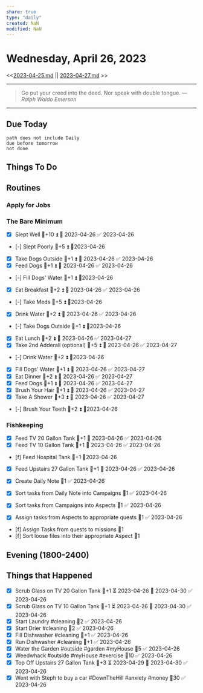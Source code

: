 ```yaml
---
share: true
type: "daily"
created: NaN 
modified: NaN
---
```

# Wednesday, April 26, 2023
<<[2023-04-25.md](./2023-04-25.md) || [2023-04-27.md](./2023-04-27.md) >>

---

> Go put your creed into the deed. Nor speak with double tongue.
> — <cite>Ralph Waldo Emerson</cite>

---
## Due Today
```tasks
path does not include Daily
due before tomorrow
not done
```

## Things To Do


























## Routines
### Apply for Jobs


### The Bare Minimum
- [x] Slept Well  🥄+10 ⏫ 📅 2023-04-26 ✅ 2023-04-26
- [-] Slept Poorly  🥄+5 ⏫  📆2023-04-26
- [x] Take Dogs Outside   🥄+1 ⏫ 📅 2023-04-26 ✅ 2023-04-26
- [x] Feed Dogs  🥄+1 ⏫ 📅 2023-04-26 ✅ 2023-04-26
- [-] Fill Dogs' Water  🥄+1 ⏫ 📆2023-04-26
- [x] Eat Breakfast  🥄+2 ⏫ 📅 2023-04-26 ✅ 2023-04-26
- [-] Take Meds   🥄+5 ⏫ 📆2023-04-26
- [x] Drink Water   🥄+2 ⏫ 📅 2023-04-26 ✅ 2023-04-26
- [-] Take Dogs Outside   🥄+1 ⏫ 📆2023-04-26
- [x] Eat Lunch  🥄+2 ⏫ 📅 2023-04-26 ✅ 2023-04-27
- [x] Take 2nd Adderall (optional)  🥄+5 ⏫ 📅 2023-04-26 ✅ 2023-04-27
- [-] Drink Water  🥄+2 ⏫ 📆2023-04-26
- [x] Fill Dogs' Water  🥄+1 ⏫ 📅 2023-04-26 ✅ 2023-04-27
- [x] Eat Dinner  🥄+2 ⏫ 📅 2023-04-26 ✅ 2023-04-27
- [x] Feed Dogs  🥄+1 ⏫ 📅 2023-04-26 ✅ 2023-04-27
- [x] Brush Your Hair  🥄+1 ⏫ 📅 2023-04-26 ✅ 2023-04-27
- [x] Take A Shower  🥄+3 ⏫ 📅 2023-04-26 ✅ 2023-04-27
- [-] Brush Your Teeth  🥄+2 ⏫ 📆2023-04-26


### Fishkeeping
- [x] Feed TV 20 Gallon Tank 🥄+1 📅 2023-04-26 ✅ 2023-04-26
- [x] Feed TV 10 Gallon Tank 🥄+1 📅 2023-04-26 ✅ 2023-04-26
- [f] Feed Hospital Tank 🥄+1 📆2023-04-26
- [x] Feed Upstairs 27 Gallon Tank 🥄+1 📅 2023-04-26 ✅ 2023-04-26


- [x] Create Daily Note 🥄1  ✅ 2023-04-26
- [x] Sort tasks from Daily Note into Campaigns  🥄1 ✅ 2023-04-26
- [x] Sort tasks from Campaigns into Aspects   🥄1 ✅ 2023-04-26
- [x] Assign tasks from Aspects to appropriate quests   🥄1 ✅ 2023-04-26
- [f] Assign Tasks from quests to missions  🥄1
- [f] Sort loose files into their appropriate Aspect  🥄1

## Evening (1800-2400)





## Things that Happened
- [x] Scrub Glass on TV 20 Gallon Tank 🥄+1 ⏳ 2023-04-26 📅 2023-04-30 ✅ 2023-04-26
- [x] Scrub Glass on TV 10 Gallon Tank 🥄+1 ⏳ 2023-04-26 📅 2023-04-30 ✅ 2023-04-26
- [x] Start Laundry #cleaning 🥄2 ✅ 2023-04-26
- [x] Start Drier #cleaning 🥄2 ✅ 2023-04-26
- [x] Fill Dishwasher #cleaning  🥄+1 ✅ 2023-04-26
- [x] Run Dishwasher #cleaning 🥄+1 ✅ 2023-04-26
- [x] Water the Garden #outside #garden #myHouse 🥄5 ✅ 2023-04-26
- [x] Weedwhack #outside #myHouse #exercise 🥄10 ✅ 2023-04-26
- [x] Top Off Upstairs 27 Gallon Tank 🥄+3 ⏳ 2023-04-29 📅 2023-04-30 ✅ 2023-04-26
- [x] Went with Steph to buy a car #DownTheHill #anxiety #money 🥄30 ✅ 2023-04-26